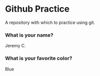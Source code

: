 # Github Practice

A repository with which to practice using git.

### What is your name?

Jeremy C.


### What is your favorite color?

Blue
